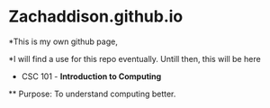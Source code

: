 # Zachaddison.github.io
*This is my own github page,

*I will find a use for this repo eventually. Untill then, this will be here

- CSC 101 - **Introduction to Computing**


** Purpose:
To understand computing better.
